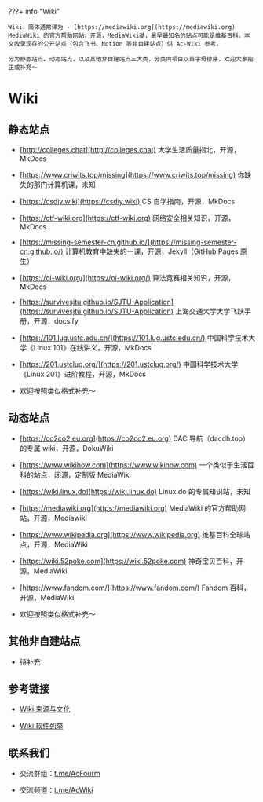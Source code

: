 ???+ info "Wiki"

    Wiki，简体通常译为 - [https://mediawiki.org](https://mediawiki.org) MediaWiki 的官方帮助网站，开源，MediaWiki基，最早最知名的站点可能是维基百科。本文收录现存的公开站点（包含飞书、Notion 等非自建站点）供 Ac-Wiki 参考。

    分为静态站点、动态站点，以及其他非自建站点三大类，分类内项目以首字母排序，欢迎大家指正或补充～

# **Wiki**

## 静态站点

- [http://colleges.chat](http://colleges.chat) 大学生活质量指北，开源，MkDocs

- [https://www.criwits.top/missing](https://www.criwits.top/missing) 你缺失的那门计算机课，未知

- [https://csdiy.wiki](https://csdiy.wiki) CS 自学指南，开源，MkDocs

- [https://ctf-wiki.org](https://ctf-wiki.org) 网络安全相关知识，开源，MkDocs

- [https://missing-semester-cn.github.io/](https://missing-semester-cn.github.io/) 计算机教育中缺失的一课，开源，Jekyll（GitHub Pages 原生）

- [https://oi-wiki.org/](https://oi-wiki.org/) 算法竞赛相关知识，开源，MkDocs
- [https://survivesjtu.github.io/SJTU-Application](https://survivesjtu.github.io/SJTU-Application) 上海交通大学大学飞跃手册，开源，docsify
- [https://101.lug.ustc.edu.cn/](https://101.lug.ustc.edu.cn/) 中国科学技术大学《Linux 101》在线讲义，开源，MkDocs
- [https://201.ustclug.org/](https://201.ustclug.org/) 中国科学技术大学《Linux 201》进阶教程，开源，MkDocs

- 欢迎按照类似格式补充～

## 动态站点

- [https://co2co2.eu.org](https://co2co2.eu.org) DAC 导航（dacdh.top）的专属 wiki，开源，DokuWiki

- [https://www.wikihow.com](https://www.wikihow.com) 一个类似于生活百科的站点，闭源，定制版 MediaWiki

- [https://wiki.linux.do](https://wiki.linux.do) Linux.do 的专属知识站，未知

- [https://mediawiki.org](https://mediawiki.org) MediaWiki 的官方帮助网站，开源，Mediawiki

- [https://www.wikipedia.org](https://www.wikipedia.org) 维基百科全球站点，开源，MediaWiki

- [https://wiki.52poke.com](https://wiki.52poke.com) 神奇宝贝百科，开源，MediaWiki

- [https://www.fandom.com/](https://www.fandom.com/) Fandom 百科，开源，MediaWiki

- 欢迎按照类似格式补充～

## 其他非自建站点

- 待补充

## 参考链接

- [Wiki 来源与文化](https://zh.wikipedia.org/wiki/Wiki)

- [Wiki 软件列举](https://zh.wikipedia.org/wiki/Wiki%E8%BB%9F%E9%AB%94)

## 联系我们

- 交流群组：[t.me/AcFourm](https://t.me/AcFourm)

- 交流频道：[t.me/AcWiki](https://t.me/AcWiki)
